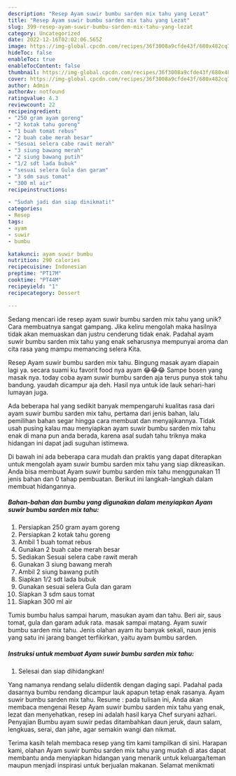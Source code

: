 ```yaml
---
description: "Resep Ayam suwir bumbu sarden mix tahu yang Lezat"
title: "Resep Ayam suwir bumbu sarden mix tahu yang Lezat"
slug: 399-resep-ayam-suwir-bumbu-sarden-mix-tahu-yang-lezat
category: Uncategorized
date: 2022-12-16T02:02:06.565Z
image: https://img-global.cpcdn.com/recipes/36f3008a9cfde43f/680x482cq70/ayam-suwir-bumbu-sarden-mix-tahu-foto-resep-utama.jpg
hideToc: false
enableToc: true
enableTocContent: false
thumbnail: https://img-global.cpcdn.com/recipes/36f3008a9cfde43f/680x482cq70/ayam-suwir-bumbu-sarden-mix-tahu-foto-resep-utama.jpg
cover: https://img-global.cpcdn.com/recipes/36f3008a9cfde43f/680x482cq70/ayam-suwir-bumbu-sarden-mix-tahu-foto-resep-utama.jpg
author: Admin
authorAv: notfound
ratingvalue: 4.3
reviewcount: 22
recipeingredient:
- "250 gram ayam goreng"
- "2 kotak tahu goreng"
- "1 buah tomat rebus"
- "2 buah cabe merah besar"
- "Sesuai selera cabe rawit merah"
- "3 siung bawang merah"
- "2 siung bawang putih"
- "1/2 sdt lada bubuk"
- "sesuai selera Gula dan garam"
- "3 sdm saus tomat"
- "300 ml air"
recipeinstructions:

- "Sudah jadi dan siap dinikmati!"
categories:
- Resep
tags:
- ayam
- suwir
- bumbu

katakunci: ayam suwir bumbu 
nutrition: 290 calories
recipecuisine: Indonesian
preptime: "PT17M"
cooktime: "PT44M"
recipeyield: "1"
recipecategory: Dessert

---
```





Sedang mencari ide resep ayam suwir bumbu sarden mix tahu yang unik? Cara membuatnya sangat gampang. Jika keliru mengolah maka hasilnya tidak akan memuaskan dan justru cenderung tidak enak. Padahal ayam suwir bumbu sarden mix tahu yang enak seharusnya mempunyai aroma dan cita rasa yang mampu memancing selera Kita.





Resep Ayam suwir bumbu sarden mix tahu. Bingung masak ayam diapain lagi ya. secara suami ku favorit food nya ayam 😂😂😂 Sampe bosen yang masak nya. today coba ayam suwir bumbu sarden aja terus punya stok tahu bandung. yaudah dicampur aja deh. Hasil nya untuk ide lauk sehari-hari lumayan juga.

Ada beberapa hal yang sedikit banyak mempengaruhi kualitas rasa dari ayam suwir bumbu sarden mix tahu, pertama dari jenis bahan, lalu pemilihan bahan segar hingga cara membuat dan menyajikannya. Tidak usah pusing kalau mau menyiapkan ayam suwir bumbu sarden mix tahu enak di mana pun anda berada, karena asal sudah tahu triknya maka hidangan ini dapat jadi suguhan istimewa.






Di bawah ini ada beberapa cara mudah dan praktis yang dapat diterapkan untuk mengolah ayam suwir bumbu sarden mix tahu yang siap dikreasikan. Anda bisa membuat Ayam suwir bumbu sarden mix tahu menggunakan 11 jenis bahan dan 0 tahap pembuatan. Berikut ini langkah-langkah dalam membuat hidangannya.

<!--inarticleads1-->

##### Bahan-bahan dan bumbu yang digunakan dalam menyiapkan Ayam suwir bumbu sarden mix tahu:

1. Persiapkan 250 gram ayam goreng
1. Persiapkan 2 kotak tahu goreng
1. Ambil 1 buah tomat rebus
1. Gunakan 2 buah cabe merah besar
1. Sediakan Sesuai selera cabe rawit merah
1. Gunakan 3 siung bawang merah
1. Ambil 2 siung bawang putih
1. Siapkan 1/2 sdt lada bubuk
1. Gunakan sesuai selera Gula dan garam
1. Siapkan 3 sdm saus tomat
1. Siapkan 300 ml air


Tumis bumbu halus sampai harum, masukan ayam dan tahu. Beri air, saus tomat, gula dan garam aduk rata. masak sampai matang. Ayam suwir bumbu sarden mix tahu. Jenis olahan ayam itu banyak sekali, naun jenis yang satu ini jarang banget terfikirkan, yaitu ayam bumbu sarden. 

<!--inarticleads2-->

##### Instruksi untuk membuat Ayam suwir bumbu sarden mix tahu:


1. Selesai dan siap dihidangkan!

Yang namanya rendang selalu diidentik dengan daging sapi. Padahal pada dasarnya bumbu rendang dicampur lauk apapun tetap enak rasanya. Ayam suwir bumbu sarden mix tahu. Resume : pada tulisan ini, Anda akan membaca mengenai Resep Ayam suwir bumbu sarden mix tahu yang enak, lezat dan menyehatkan, resep ini adalah hasil karya Chef suryani azhari. Penyajian Bumbu ayam suwir pedas ditambahkan daun jeruk, daun salam, lengkuas, serai, dan jahe, agar semakin wangi dan nikmat. 

Terima kasih telah membaca resep yang tim kami tampilkan di sini. Harapan kami, olahan Ayam suwir bumbu sarden mix tahu yang mudah di atas dapat membantu anda menyiapkan hidangan yang menarik untuk keluarga/teman maupun menjadi inspirasi untuk berjualan makanan. Selamat menikmati
